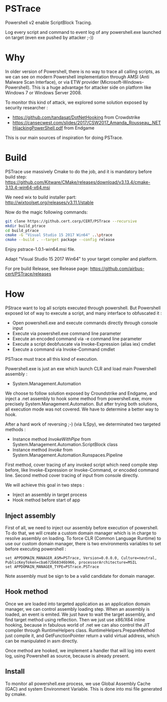 # PSTrace

Powershell v2 enable ScriptBlock Tracing.

Log every script and command to event log of any powershell.exe launched on target (even exe pushed by attacker ;-))

# Why

In older version of Powershell, there is no way to trace all calling scripts, as we can see on modern Powershell implementation through AMSI (Anti Malware Scan Interface), or via ETW provider (Microsoft-Windows-Powershell). 
This is a huge advantage for attacker side on platform like Windows 7 or Windows Server 2008.

To monitor this kind of attack, we explored some solution exposed by security researcher : 
* https://github.com/tandasat/DotNetHooking from Crowdstrike
* https://cansecwest.com/slides/2017/CSW2017_Amanda_Rousseau_.NETHijackingPowerShell.pdf from Endgame

This is our main sources of inspiration for doing PSTrace.

# Build

PSTrace use massively Cmake to do the job, and it is mandatory before build step:
https://github.com/Kitware/CMake/releases/download/v3.13.4/cmake-3.13.4-win64-x64.msi

We need wix to build installer part:
http://wixtoolset.org/releases/v3.11.1/stable

Now do the magic following commands:
```bash
git clone https://github.cert.corp/CERT/PSTrace --recursive
mkdir build_ptrace
cd build_ptrace
cmake -G "Visual Studio 15 2017 Win64" ..\ptrace
cmake --build . --target package --config release
```

Enjoy pstrace-1.0.1-win64.msi file.

Adapt "Visual Studio 15 2017 Win64" to your target compiler and platform.

For pre build Release, see Release page:
https://github.com/airbus-cert/PSTrace/releases

# How

PStrace want to log all scripts executed through powershell. But Powershell exposed lot of way to execute a script, and many interface to obfuscated it :
* Open powershell.exe and execute commands directly through console input
* Execute via powershell.exe command line parameter
* Execute an encoded command via -e command line parameter
* Execute a script deobfuscate via Invoke-Expression (alias iex) cmdlet
* Execute a command via Invoke-Command cmdlet

PSTrace must trace all this kind of execution.

Powershell.exe is just an exe which launch CLR and load main Powershell assembly :
* System.Management.Automation

We choose to follow solution exposed by Croundstrike and Endgame, and inject a .net assembly to hook some method from powershell.exe, more precisely System.Management.Automation.
But after trying both solutions, all execution mode was not covered. We have to determine a better way to hook. 

After a hard work of reversing ;-) (via ILSpy), we determinated two targeted methods :
* Instance method *InvokeWithPipe* from System.Management.Automation.ScriptBlock class
* Instance method *Invoke* from System.Management.Automation.Runspaces.Pipeline

First method, cover tracing of any invoked script which need compile step before, like Invoke-Expression or Invoke-Command, or encoded command line.
Second method cover tracing of input from console directly.

We will achieve this goal in two steps :
* Inject an assembly in target process
* Hook method before start of app

## Inject assembly

First of all, we need to inject our assembly before execution of powershell. To do that, we will create a custom domain manager which is in charge to resolve assembly on loading. To force CLR (Common Language Runtime) to use our custom domain manager, there is two environments variables to set before executing powershell :

```
set APPDOMAIN_MANAGER_ASM=PSTrace, Version=0.0.0.0, Culture=neutral, PublicKeyToken=cba672b68346b966, processorArchitecture=MSIL
set APPDOMAIN_MANAGER_TYPE=PSTrace.PSTrace
```

Note assembly must be sign to be a valid candidate for domain manager.

## Hook method

Once we are loaded into targeted application as an application domain manager, we can control assembly loading step. When an assembly is loaded, an event is emited. We just have to wait the target assembly, and find target method using reflection.
Then we just use x86/X64 inline hooking, because in fabulous world of .net we can also control the JIT compiler through RuntimeHelpers class. RuntimeHelpers.PrepareMethod just compile it, and GetFunctionPointer return a valid virtual address, which can be manipulated in asm directly.

Once method are hooked, we implement a handler that will log into event log, using Powershell as source, because is already present.

## Install

To monitor all powershell.exe process, we use Global Assembly Cache (GAC) and system Environment Variable. This is done into msi file generated by cmake.
